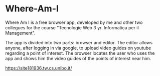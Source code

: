 # Where-Am-I
Where Am I is a free browser app, developed by me and other two collegues for the course "Tecnologie Web 3 yr. Informatica per il Management". 

The app is divided into two parts: browser and editor.
The editor allows anyone, after logging in via google, to upload video guides on youtube regarding a point of interest.
The browser locates the user who uses the app and shows him the video guides of the points of interest near him.

https://site181936.tw.cs.unibo.it/
